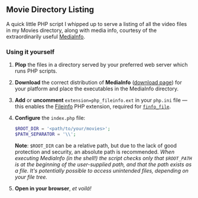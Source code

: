 ﻿## Movie Directory Listing

A quick little PHP script I whipped up to serve a listing of all the video files in my Movies directory, along with media info, courtesy of the extraordinarily useful [MediaInfo](http://mediainfo.sourceforge.net).

### Using it yourself

1. **Plop** the files in a directory served by your preferred web server which runs PHP scripts.
2. **Download** the correct distribution of **MediaInfo** ([download page](http://mediainfo.sourceforge.net/Download)) for your platform and place the executables in the MediaInfo directory.
3. **Add** or **uncomment** `extension=php_fileinfo.ext` in your `php.ini` file &mdash; this enables the [Fileinfo](http://www.php.net/manual/en/book.fileinfo.php) PHP extension, required for [`finfo_file`](http://www.php.net/manual/en/function.finfo-file.php).
4. **Configure** the `index.php` file:
   
   ```php
   $ROOT_DIR = '<path/to/your/movies>';
   $PATH_SEPARATOR = '\\';
   ```
   
   **Note**: `$ROOT_DIR` can be a relative path, but due to the lack of good protection and security, an absolute path is recommended. *When executing MediaInfo (in the shell!) the script checks only that `$ROOT_PATH` is at the beginning of the user-supplied path, and that the path exists as a file. It's potentially possible to access unintended files, depending on your file tree.*
5. **Open in your browser**, *et voilá!*